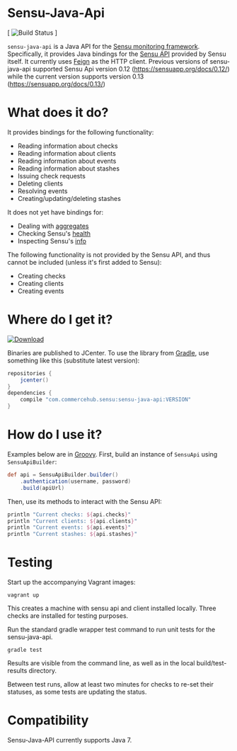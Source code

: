 # Sensu-Java-Api
[ ![Build Status](https://travis-ci.org/commercehub-oss/sensu-java-api.svg?branch=master) ]

`sensu-java-api` is a Java API for the [Sensu monitoring framework](http://sensuapp.org/).  Specifically, it provides Java bindings for the [Sensu API](http://sensuapp.org/docs/0.13/api) provided by Sensu itself.  It currently uses [Feign](https://github.com/Netflix/feign) as the HTTP client.
Previous versions of sensu-java-api supported Sensu Api version 0.12 (https://sensuapp.org/docs/0.12/) while the current version supports version 0.13 (https://sensuapp.org/docs/0.13/)


# What does it do?

It provides bindings for the following functionality:

* Reading information about checks
* Reading information about clients
* Reading information about events
* Reading information about stashes
* Issuing check requests
* Deleting clients
* Resolving events
* Creating/updating/deleting stashes

It does not yet have bindings for:
* Dealing with [aggregates](http://sensuapp.org/docs/0.16/api_aggregates)
* Checking Sensu's [health](http://sensuapp.org/docs/0.16/api_health)
* Inspecting Sensu's [info](http://sensuapp.org/docs/0.16/api_info)

The following functionality is not provided by the Sensu API, and thus cannot be included (unless it's first added to Sensu):

* Creating checks
* Creating clients
* Creating events

# Where do I get it?

[ ![Download](https://api.bintray.com/packages/commercehub-oss/main/sensu-java-api/images/download.svg) ](https://bintray.com/commercehub-oss/main/sensu-java-api/_latestVersion)

Binaries are published to JCenter.  To use the library from [Gradle](https://www.gradle.org/), use something like this (substitute latest version):

```groovy
repositories {
    jcenter()
}
dependencies {
    compile "com.commercehub.sensu:sensu-java-api:VERSION"
}
```

# How do I use it?

Examples below are in [Groovy](http://groovy-lang.org/).  First, build an instance of `SensuApi` using `SensuApiBuilder`:

```groovy
def api = SensuApiBuilder.builder()
    .authentication(username, password)
    .build(apiUrl)
```

Then, use its methods to interact with the Sensu API:

```groovy
println "Current checks: ${api.checks}"
println "Current clients: ${api.clients}"
println "Current events: ${api.events}"
println "Current stashes: ${api.stashes}"
```

# Testing

Start up the accompanying Vagrant images:

```
vagrant up
```

This creates a machine with sensu api and client installed locally. Three checks are installed for testing purposes.

Run the standard gradle wrapper test command  to run unit tests for the sensu-java-api.

```
gradle test
```
 
Results are visible from the command line, as well as in the local build/test-results directory.

Between test runs, allow at least two minutes for checks to re-set their statuses, as some tests are updating the status.

# Compatibility

Sensu-Java-API currently supports Java 7.

